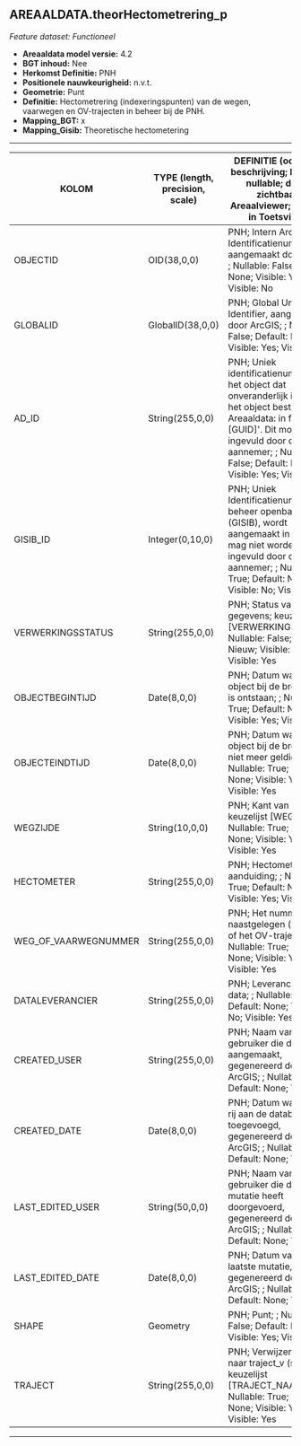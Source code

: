 ## AREAALDATA.theorHectometrering_p

*Feature dataset: Functioneel*


* __Areaaldata model versie:__ 4.2
* __BGT inhoud:__ Nee
* __Herkomst Definitie:__ PNH
* __Positionele nauwkeurigheid:__ n.v.t.
* __Geometrie:__ Punt
* __Definitie:__  Hectometrering (indexeringspunten) van de wegen, vaarwegen en OV-trajecten in beheer bij de PNH.
* __Mapping_BGT:__ x
* __Mapping_Gisib:__ Theoretische hectometering

***

|__KOLOM__                             |__TYPE (length, precision, scale)__                      |__DEFINITIE__ (oorsprong; beschrijving; keuzelijst; nullable; default; zichtbaar in Areaalviewer; zichtbaar in Toetsviewer)|
|------                              |----               |-----    |
|OBJECTID                            |OID(38,0,0)        |PNH; Intern ArcGIS Identificatienummer, aangemaakt door ArcGIS; ; Nullable: False; Default: None; Visible: Yes; Visible: No|
|GLOBALID                            |GlobalID(38,0,0)   |PNH; Global Unique Identifier, aangemaakt door ArcGIS; ; Nullable: False; Default: None; Visible: Yes; Visible: No|
|AD_ID                               |String(255,0,0)    |PNH; Uniek identificatienummer voor het object dat onveranderlijk is zolang het object bestaat in Areaaldata: in format 'AD.[GUID]'. Dit moet worden ingevuld door de aannemer; ; Nullable: False; Default: None; Visible: Yes; Visible: Yes|
|GISIB_ID                            |Integer(0,10,0)    |PNH; Uniek Identificatienummer beheer openbare ruimte (GISIB), wordt aangemaakt in GISIB en mag niet worden ingevuld door de aannemer; ; Nullable: True; Default: None; Visible: No; Visible: No|
|VERWERKINGSSTATUS                   |String(255,0,0)    |PNH; Status van de gegevens; keuzelijst [VERWERKINGSSTATUS]; Nullable: False; Default: Nieuw; Visible: Yes; Visible: Yes|
|OBJECTBEGINTIJD                     |Date(8,0,0)        |PNH; Datum waarop het object bij de bronhouder is ontstaan; ; Nullable: True; Default: None; Visible: Yes; Visible: Yes|
|OBJECTEINDTIJD                      |Date(8,0,0)        |PNH; Datum waarop het object bij de bronhouder niet meer geldig is; ; Nullable: True; Default: None; Visible: Yes; Visible: Yes|
|WEGZIJDE                            |String(10,0,0)     |PNH; Kant van de weg; keuzelijst [WEGZIJDE]; Nullable: True; Default: None; Visible: Yes; Visible: Yes|
|HECTOMETER                          |String(255,0,0)    |PNH; Hectometer aanduiding; ; Nullable: True; Default: None; Visible: Yes; Visible: Yes|
|WEG_OF_VAARWEGNUMMER                |String(255,0,0)    |PNH; Het nummer van de naastgelegen (vaar)weg of het OV-traject; ; Nullable: True; Default: None; Visible: Yes; Visible: Yes|
|DATALEVERANCIER                     |String(255,0,0)    |PNH; Leverancier van de data; ; Nullable: True; Default: None; Visible: No; Visible: Yes|
|CREATED_USER                        |String(255,0,0)    |PNH; Naam van gebruiker die de rij heeft aangemaakt, gegenereerd door ArcGIS; ; Nullable: True; Default: None; Visible: No|
|CREATED_DATE                        |Date(8,0,0)        |PNH; Datum waarop de rij aan de database is toegevoegd, gegenereerd door ArcGIS; ; Nullable: True; Default: None; Visible: No|
|LAST_EDITED_USER                    |String(50,0,0)     |PNH; Naam van gebruiker die de laatste mutatie heeft doorgevoerd, gegenereerd door ArcGIS; ; Nullable: True; Default: None; Visible: No|
|LAST_EDITED_DATE                    |Date(8,0,0)        |PNH; Datum van de laatste mutatie, gegenereerd door ArcGIS; ; Nullable: True; Default: None; Visible: No|
|SHAPE                               |Geometry           |PNH; Punt; ; Nullable: False; Default: None; Visible: Yes; Visible: Yes|
|TRAJECT                             |String(255,0,0)    |PNH; Verwijzende sleutel naar traject_v (simpel); keuzelijst [TRAJECT_NAAM]; Nullable: True; Default: None; Visible: Yes; Visible: Yes|

***
